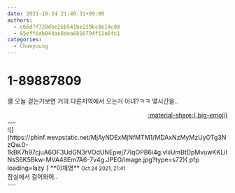 ```yaml
---
date: 2021-10-24 21:40:31+09:00
authors:
  - c66d7f720dbe26b541be219bc0e14c08
  - 65eff6ab044ae8dea6816794f11a6fc1
categories:
  - Chaeyoung
---
```


# 1-89887809

<div class="post-container" markdown="1">
<div class="content-container md-sidebar__scrollwrap" markdown="1">

꽹 오늘 걷는거보면 거의 다른지역에서 오는거 아녀?ㅋㅋ 몇시간을..

</div>
</div>

<div style="text-align: right;" markdown="1">
<a href="https://weverse.io/fromis9/fanpost/1-89887809" style="text-align: right;">:material-share:{.big-emoji}</a>
</div>
---

<div class="comments-container md-sidebar__scrollwrap" markdown="1">
<div class="comment" markdown="1">
<div class='id-container' markdown="1">
![](https://phinf.wevpstatic.net/MjAyNDExMjNfMTM1/MDAxNzMyMzUyOTg3NzQw.0-1kBK7h97cjuA6OF3UdGN3rVOdUNEpwj77IqOPB6i4g.vliiUmBtDpMvuwKKLiINsS6K5Bkw-MVA48Em7A6-7v4g.JPEG/image.jpg?type=s72){ pfp loading=lazy }
**<span class="artist">이채영</span>** <small>Oct 24 2021, 21:41</small><br>
</div>
<div class='comment-body' markdown="1">
잠실에서 걸어와어..
</div>
</div>
</div>
---
